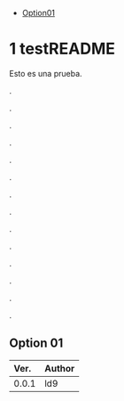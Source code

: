 - [Option01](#option-01)

# 1 testREADME

Esto es una prueba.

.

.

.

.

.

.

.

.

.

.

.

.

.

.

## Option 01

| Ver.  | Author |
| :---- | :----- |
| 0.0.1 | ld9    |
